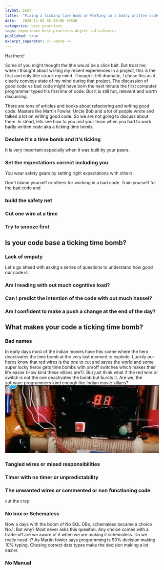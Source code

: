 ```yaml
---
layout: post
title:  "Fixing a ticking time bomb or Working in a badly written code base"
date:   2024-11-02 02:20:05 +0530
categories: best practices
tags: experience best practices object calisthenics
published: true
excerpt_separator: <!--more-->
---
```

Hai there!

Some of you might thought the title would be a click bait. But trust me, when I thought about writing my recent experiences in a project, this is the first and only title struck my mind. Though it felt dramatic, I chose this as it clearly conveys state of my mind during that project. The discussion of good code vs bad code might have born the next minute the first computer programmer typed his first line of code. But it is still hot, relevant and worth discussing.

There are tons of articles and books about refactoring and writing good code. Masters like Martin Fowler, Uncle Bob and a lot of people wrote and talked a lot on writing good code. So we are not going to discuss about them. In stead, lets see how to you and your team when you had to work badly written code aka a ticking time bomb.

### Declare it's a time bomb and it's ticking
It is very important especially when it was built by your peers.

### Set the expectations correct including you
You wear safety gears by setting right expectations with others. 

Don't blame yourself or others for working in a bad code. Train yourself for the bad code and 

### build the safety net

### Cut one wire at a time

### Try to snooze first

## Is your code base a ticking time bomb?

### Lack of empaty

Let's go ahead with asking a series of questions to understand how good our code is.
### Am I reading with out much cognitive load?

### Can I predict the intention of the code with out much hassel?

### Am I confident to make a push a change at the end of the day?

## What makes your code a ticking time bomb?

### Bad names
In early days most of the indian movies have this scene where the hero deactivates the time bomb at the very last moment to explode. Luckily our heros know that red wires is the one to cut and saves the world and some super lucky heros gets time bombs with on/off switches which makes their life easier (How kind these villans are?). But just think what if the red wire or switch is not the one deactivates the bomb but bursts it. Are we, the software programmers kind enough like Indian movie villans?
![Time Bomb with switch to turn-off](/assets/images/time-bomb-with-switch.png "Time Bomb with switch to turn-off" )

### Tangled wires or mixed responsibilities

### Timer with no timer or unpredictability

### The unwanted wires or commented or non functioning code
cut the crap

### No box or Schemaless
Now a days with the boom of No SQL DBs, schemaless became a choice No.1. But why? Most never asks this quesiton. Any choice comes with a trade-off are we aware of it when we are making it schemaless. Do we really nead it?
As Martin fowler says programming is 90% decision making 10% typing. Chosing correct data types make the decision making a lot easier.

### No Manual